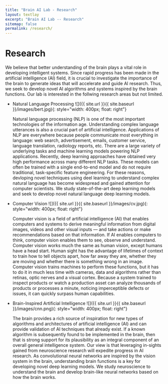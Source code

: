 ```yaml
---
title: "Brain AI Lab - Research"
layout: textlay
excerpt: "Brain AI Lab -- Research"
sitemap: false
permalink: /research/
---
```


# Research

We believe that better understanding of the brain plays a vital role in developing intelligent systems. Since rapid progress has been made in the artificial intelligence (AI) field, it is crucial to investigate the importance of the brain to generate ideas that will accelerate and guide AI research. Thus, we seek to develop novel AI algorithms and systems inspired by the brain functions. Our lab is interested in the follwing research areas but not limited.

- Natural Language Processing ![]({{ site.url }}{{ site.baseurl }}/images/bert.jpg){: style="width: 400px; float: right"} 
  
  Natural language processing (NLP) is one of the most important technologies of the information age. Understanding complex language utterances is also a crucial part of artificial intelligence. Applications of NLP are everywhere because people communicate most everything in language: web search, advertisement, emails, customer service, language translation, radiology reports, etc. There are a large variety of underlying tasks and machine learning models powering NLP applications. Recently, deep learning approaches have obtained very high performance across many different NLP tasks. These models can often be trained with a single end-to-end model and do not require traditional, task-specific feature engineering. For these reasons, devloping novel techniques using deel learning to understand complex natural language has become widespread and gained attention for computer scientists. We study state-of-the-art deep learning models and seek to develop novel natural language deep learning models. 
  
- Computer Vision ![]({{ site.url }}{{ site.baseurl }}/images/cv.jpg){: style="width: 400px; float: right"} 
  
  Computer vision is a field of artificial intelligence (AI) that enables computers and systems to derive meaningful information from digital images, videos and other visual inputs — and take actions or make recommendations based on that information. If AI enables computers to think, computer vision enables them to see, observe and understand. Computer vision works much the same as human vision, except humans have a head start. Human sight has the advantage of lifetimes of context to train how to tell objects apart, how far away they are, whether they are moving and whether there is something wrong in an image. Computer vision trains machines to perform these functions, but it has to do it in much less time with cameras, data and algorithms rather than retinas, optic nerves and a visual cortex. Because a system trained to inspect products or watch a production asset can analyze thousands of products or processes a minute, noticing imperceptible defects or issues, it can quickly surpass human capabilities.
 
- Brain-Inspired Artificial Intelligence ![]({{ site.url }}{{ site.baseurl }}/images/cnn.png){: style="width: 400px; float: right"}
  
  The brain provides a rich source of inspiration for new types of algorithms and architectures of artificial intelligence (AI) and can provide validation of AI techniques that already exist. If a known algorithm is subsequently found to be implemented in the brain, then that is strong support for its plausibility as an integral component of an overall general intelligence system. Our view is that leveraging in-sights gained from neuroscience research will expedite progress in AI research. As convolutional neural networks are inspired by the vision system in the brain, understanding brain functions is a key for developing novel deep learning models. We study neuroscience to understand the brain and develop brain-like neural networks based on how the brain works. 
 

   






